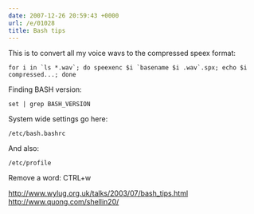 ```yaml
---
date: 2007-12-26 20:59:43 +0000
url: /e/01028
title: Bash tips
---
```



This is to convert all my voice wavs to the compressed speex format:

    for i in `ls *.wav`; do speexenc $i `basename $i .wav`.spx; echo $i compressed...; done

Finding BASH version:

    set | grep BASH_VERSION

System wide settings go here:

    /etc/bash.bashrc

And also:

    /etc/profile

Remove a word: CTRL+w

http://www.wylug.org.uk/talks/2003/07/bash_tips.html
http://www.quong.com/shellin20/
